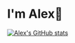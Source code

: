 # I'm Alex👋

[![Alex's GitHub stats](https://github-readme-stats.vercel.app/api?username=alexmajumder&show_icons=true)](https://github.com/alexmajumder/github-readme-stats&show_icons=true)
